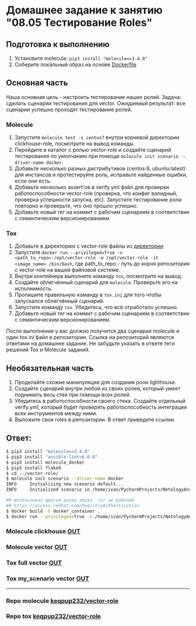 # Домашнее задание к занятию "08.05 Тестирование Roles"

## Подготовка к выполнению
1. Установите molecule: `pip3 install "molecule==3.4.0"`
2. Соберите локальный образ на основе [Dockerfile](./Dockerfile)

## Основная часть

Наша основная цель - настроить тестирование наших ролей. Задача: сделать сценарии тестирования для vector. Ожидаемый результат: все сценарии успешно проходят тестирование ролей.

### Molecule

1. Запустите  `molecule test -s centos7` внутри корневой директории clickhouse-role, посмотрите на вывод команды.
2. Перейдите в каталог с ролью vector-role и создайте сценарий тестирования по умолчанию при помощи `molecule init scenario --driver-name docker`.
3. Добавьте несколько разных дистрибутивов (centos:8, ubuntu:latest) для инстансов и протестируйте роль, исправьте найденные ошибки, если они есть.
4. Добавьте несколько assert'ов в verify.yml файл для  проверки работоспособности vector-role (проверка, что конфиг валидный, проверка успешности запуска, etc). Запустите тестирование роли повторно и проверьте, что оно прошло успешно.
5. Добавьте новый тег на коммит с рабочим сценарием в соответствии с семантическим версионированием.

### Tox

1. Добавьте в директорию с vector-role файлы из [директории](./example)
2. Запустите `docker run --privileged=True -v <path_to_repo>:/opt/vector-role -w /opt/vector-role -it <image_name> /bin/bash`, где path_to_repo - путь до корня репозитория с vector-role на вашей файловой системе.
3. Внутри контейнера выполните команду `tox`, посмотрите на вывод.
5. Создайте облегчённый сценарий для `molecule`. Проверьте его на исполнимость.
6. Пропишите правильную команду в `tox.ini` для того чтобы запускался облегчённый сценарий.
8. Запустите команду `tox`. Убедитесь, что всё отработало успешно.
9. Добавьте новый тег на коммит с рабочим сценарием в соответствии с семантическим версионированием.

После выполнения у вас должно получится два сценария molecule и один tox.ini файл в репозитории. Ссылка на репозиторий являются ответами на домашнее задание. Не забудьте указать в ответе теги решений Tox и Molecule заданий.

## Необязательная часть

1. Проделайте схожие манипуляции для создания роли lighthouse.
2. Создайте сценарий внутри любой из своих ролей, который умеет поднимать весь стек при помощи всех ролей.
3. Убедитесь в работоспособности своего стека. Создайте отдельный verify.yml, который будет проверять работоспособность интеграции всех инструментов между ними.
4. Выложите свои roles в репозитории. В ответ приведите ссылки.


## Ответ:
```bash
$ pip3 install "molecule==3.4.0"
$ pip3 install "ansible-lint<6.0.0"
$ pip3 install molecule_docker
$ pip3 install flake8
$ cd ../vector-role/
$ molecule init scenario --driver-name docker
INFO     Initializing new scenario default...
INFO     Initialized scenario in /home/ivan/PycharmProjects/NetologyAnsible/playbook/roles/vector-role/molecule/default successfully.

## использовал другой докер образ, тот не рабочий
## https://access.redhat.com/RegistryAuthentication
$ docker build -t docker_container .
$ docker run --privileged=True -v /home/ivan/PycharmProjects/NetologyAnsible/playbook/roles/vector-role:/opt/vector-role -w /opt/vector-role -it docker_container /bin/bash
```
<!--- <details><summary>Out ckickhouse molecule "molecule test -s centos_7"</summary>
</details> --->

### Molecule clickhouse [OUT](https://github.com/keqpup232/DevOpsNetology/tree/master/03_CI_ansible_mon/01_Ansible/8.5_Testing_roles/out/out_molec_click.txt)
### Molecule vector [OUT](https://github.com/keqpup232/DevOpsNetology/tree/master/03_CI_ansible_mon/01_Ansible/8.5_Testing_roles/out/out_molec_vector.txt)
### Tox full vector [OUT](https://github.com/keqpup232/DevOpsNetology/tree/master/03_CI_ansible_mon/01_Ansible/8.5_Testing_roles/out/out_tox_all.txt)
### Tox my_scenario vector [OUT](https://github.com/keqpup232/DevOpsNetology/tree/master/03_CI_ansible_mon/01_Ansible/8.5_Testing_roles/out/out_tox_myscenario.txt)

---

### Repo molecule [keqpup232/vector-role](https://github.com/keqpup232/vector-role/tree/1.1.0)
### Repo tox [keqpup232/vector-role](https://github.com/keqpup232/vector-role/tree/1.2.0)